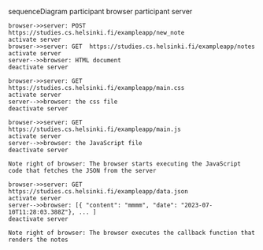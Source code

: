 sequenceDiagram
    participant browser
    participant server
    
    browser->>server: POST  https://studies.cs.helsinki.fi/exampleapp/new_note
    activate server
    browser->>server: GET  https://studies.cs.helsinki.fi/exampleapp/notes
    activate server
    server-->>browser: HTML document
    deactivate server
    
    browser->>server: GET https://studies.cs.helsinki.fi/exampleapp/main.css
    activate server
    server-->>browser: the css file
    deactivate server
    
    browser->>server: GET https://studies.cs.helsinki.fi/exampleapp/main.js
    activate server
    server-->>browser: the JavaScript file
    deactivate server
    
    Note right of browser: The browser starts executing the JavaScript code that fetches the JSON from the server
    
    browser->>server: GET https://studies.cs.helsinki.fi/exampleapp/data.json
    activate server
    server-->>browser: [{ "content": "mmmm", "date": "2023-07-10T11:28:03.388Z"}, ... ]
    deactivate server    

    Note right of browser: The browser executes the callback function that renders the notes 
